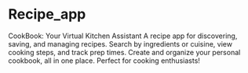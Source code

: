 # Recipe_app
CookBook: Your Virtual Kitchen Assistant A recipe app for discovering, saving, and managing recipes. Search by ingredients or cuisine, view cooking steps, and track prep times. Create and organize your personal cookbook, all in one place. Perfect for cooking enthusiasts!
